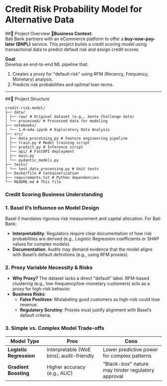 # Credit Risk Probability Model for Alternative Data

##🚀 Project Overview
**📌Business Context**:  
Bati Bank partners with an eCommerce platform to offer a **buy-now-pay-later (BNPL)** service. This project builds a credit scoring model using transactional data to predict default risk and assign credit scores.

**Goal**:  
Develop an end-to-end ML pipeline that:
1. Creates a proxy for "default risk" using RFM (Recency, Frequency, Monetary) analysis.
2. Predicts risk probabilities and optimal loan terms.

---
##📁 Project Structure  
```
credit-risk-model/
├── data/
│ ├── raw/ # Original dataset (e.g., Xente Challenge data)
│ └── processed/ # Processed data for modeling
├── notebooks/
│ └── 1.0-eda.ipynb # Exploratory Data Analysis
├── src/
│ ├── data_processing.py # Feature engineering pipeline
│ ├── train.py # Model training script
│ ├── predict.py # Inference script
│ └── api/ # FastAPI deployment
│ ├── main.py
│ └── pydantic_models.py
├── tests/
│ └── test_data_processing.py # Unit tests
├── Dockerfile # Containerization
├── requirements.txt # Python dependencies
└── README.md # This file
```

### Credit Scoring Business Understanding  

### 1. Basel II’s Influence on Model Design  
Basel II mandates rigorous risk measurement and capital allocation. For Bati Bank:  
- **Interpretability**: Regulators require clear documentation of how risk probabilities are derived (e.g., Logistic Regression coefficients or SHAP values for complex models).  
- **Documentation**: Audits may demand evidence that the model aligns with Basel’s default definitions (e.g., using RFM proxies).  

### 2. Proxy Variable Necessity & Risks  
- **Why Proxy?** The dataset lacks a direct "default" label. RFM-based clustering (e.g., low-frequency/low-monetary customers) acts as a proxy for high-risk behavior.  
- **Business Risks**:  
  - **False Positives**: Mislabeling good customers as high-risk could lose revenue.  
  - **Regulatory Scrutiny**: Proxies must justify alignment with Basel’s default criteria.  

### 3. Simple vs. Complex Model Trade-offs  
| **Model Type**       | **Pros**                          | **Cons**                          |  
|-----------------------|-----------------------------------|-----------------------------------|  
| **Logistic Regression** | Interpretable (WoE bins), audit-friendly | Lower predictive power for complex patterns |  
| **Gradient Boosting**  | Higher accuracy (e.g., AUC)       | "Black-box" nature may hinder regulatory approval |  #Credit Scoring Business Understanding

